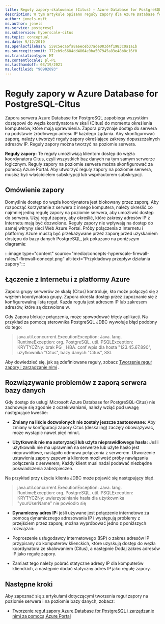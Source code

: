 ```yaml
---
title: Reguły zapory-skalowanie (Citus) — Azure Database for PostgreSQL
description: W tym artykule opisano reguły zapory dla Azure Database for PostgreSQL-Citus.
author: jonels-msft
ms.author: jonels
ms.service: postgresql
ms.subservice: hyperscale-citus
ms.topic: conceptual
ms.date: 9/12/2019
ms.openlocfilehash: 559c5eca6fa8a6eceb37ade003d4f1983c0a1a1b
ms.sourcegitcommit: 772eb9c6684dd4864e0ba507945a83e48b8c16f0
ms.translationtype: MT
ms.contentlocale: pl-PL
ms.lasthandoff: 03/19/2021
ms.locfileid: "90902093"
---
```

# <a name="firewall-rules-in-azure-database-for-postgresql---hyperscale-citus"></a>Reguły zapory w Azure Database for PostgreSQL-Citus
Zapora serwera Azure Database for PostgreSQL zapobiega wszystkim dostępowi do węzła koordynatora w skali (Citus) do momentu określenia komputerów, które mają uprawnienia. Zapora przyznaje dostęp do serwera na podstawie źródłowego adresu IP każdego żądania.
Aby skonfigurować zaporę, należy utworzyć reguły zapory określające zakresy dopuszczalnych adresów IP. Reguły zapory można tworzyć na poziomie serwera.

**Reguły zapory:** Te reguły umożliwiają klientom dostęp do węzła koordynatora Citus, czyli wszystkich baz danych na tym samym serwerze logicznym. Reguły zapory na poziomie serwera można skonfigurować za pomocą Azure Portal. Aby utworzyć reguły zapory na poziomie serwera, musisz być właścicielem subskrypcji lub współautorem subskrypcji.

## <a name="firewall-overview"></a>Omówienie zapory
Domyślnie dostęp do węzła koordynatora jest blokowany przez zaporę. Aby rozpocząć korzystanie z serwera z innego komputera, należy określić co najmniej jedną regułę zapory na poziomie serwera, aby umożliwić dostęp do serwera. Użyj reguł zapory, aby określić, które zakresy adresów IP z Internetu mają być dozwolone. Reguły zapory nie wpływają na dostęp do samej witryny sieci Web Azure Portal.
Próby połączenia z Internetu i platformy Azure muszą być przekazywane przez zaporę przed uzyskaniem dostępu do bazy danych PostgreSQL, jak pokazano na poniższym diagramie:

:::image type="content" source="media/concepts-hyperscale-firewall-rules/1-firewall-concept.png" alt-text="Przykładowy przepływ działania zapory":::

## <a name="connecting-from-the-internet-and-from-azure"></a>Łączenie z Internetu i z platformy Azure

Zapora grupy serwerów ze skalą (Citus) kontroluje, kto może połączyć się z węzłem koordynatora grupy. Zapora określa dostęp przez zapoznanie się z konfigurowalną listą reguł. Każda reguła jest adresem IP lub zakresem adresów, które są dozwolone w.

Gdy Zapora blokuje połączenia, może spowodować błędy aplikacji. Na przykład za pomocą sterownika PostgreSQL JDBC wywołuje błąd podobny do tego:

> java.util.concurrent.ExecutionException: Java. lang. RuntimeException: org. PostgreSQL. util. PSQLException: KRYTYCZNy: brak PG \_ HBA. conf wpis dla hosta "123.45.67.890", użytkownika "Citus", bazy danych "Citus", SSL

Aby dowiedzieć się, jak są zdefiniowane reguły, zobacz [Tworzenie reguł zapory i zarządzanie nimi](howto-hyperscale-manage-firewall-using-portal.md) .

## <a name="troubleshooting-the-database-server-firewall"></a>Rozwiązywanie problemów z zaporą serwera bazy danych
Gdy dostęp do usługi Microsoft Azure Database for PostgreSQL-Citus) nie zachowuje się zgodnie z oczekiwaniami, należy wziąć pod uwagę następujące kwestie:

* **Zmiany na liście dozwolonych nie zostały jeszcze zastosowane:** Aby zmiany w konfiguracji zapory Citus (deskaling) zaczęły obowiązywać, może wystąpić nawet pięć minut.

* **Użytkownik nie ma autoryzacji lub użyto nieprawidłowego hasła:** Jeśli użytkownik nie ma uprawnień na serwerze lub użyte hasło jest nieprawidłowe, nastąpiło odmowa połączenia z serwerem. Utworzenie ustawienia zapory zapewnia klientom możliwość próby nawiązania połączenia z serwerem; Każdy klient musi nadal podawać niezbędne poświadczenia zabezpieczeń.

Na przykład przy użyciu klienta JDBC może pojawić się następujący błąd.
> java.util.concurrent.ExecutionException: Java. lang. RuntimeException: org. PostgreSQL. util. PSQLException: KRYTYCZNy: uwierzytelnianie hasła dla użytkownika "yourUserName" nie powiodło się

* **Dynamiczny adres IP:** jeśli używane jest połączenie internetowe za pomocą dynamicznego adresowania IP i występują problemy z przejściem przez zaporę, można wypróbować jedno z poniższych rozwiązań:

* Poproszenie usługodawcy internetowego (ISP) o zakres adresów IP przypisany do komputerów klienckich, które uzyskują dostęp do węzła koordynatora ze skalowaniem (Citus), a następnie Dodaj zakres adresów IP jako regułę zapory.

* Zamiast tego należy pobrać statyczne adresy IP dla komputerów klienckich, a następnie dodać statyczny adres IP jako regułę zapory.

## <a name="next-steps"></a>Następne kroki
Aby zapoznać się z artykułami dotyczącymi tworzenia reguł zapory na poziomie serwera i na poziomie bazy danych, zobacz:
* [Tworzenie reguł zapory Azure Database for PostgreSQL i zarządzanie nimi za pomocą Azure Portal](howto-hyperscale-manage-firewall-using-portal.md)
